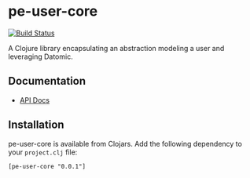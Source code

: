 # pe-user-core

[![Build Status](https://travis-ci.org/evanspa/pe-user-core.svg)](https://travis-ci.org/evanspa/pe-user-core)

A Clojure library encapsulating an abstraction modeling a user and leveraging
Datomic.

## Documentation

* [API Docs](http://evanspa.github.com/pe-user-core)

## Installation

pe-user-core is available from Clojars.  Add the following dependency to your
`project.clj` file:

```
[pe-user-core "0.0.1"]
```
